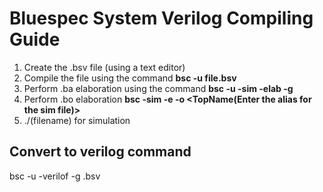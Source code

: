 # Bluespec System Verilog Compiling Guide
1. Create the .bsv file (using a text editor)
2. Compile the file using the command **bsc -u file.bsv**
3. Perform .ba elaboration using the command **bsc -u -sim -elab -g <TopModule> <FileName>**
4. Perform .bo elaboration  **bsc -sim -e <TopModule> -o <TopName(Enter the alias for the sim file)>**
5. ./(filename) for simulation

## Convert to verilog command
bsc -u -verilof -g <TOPModule> <FileName>.bsv
